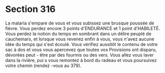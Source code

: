 # Section 316

La malaria s'empare de vous et vous subissez une brusque poussée
de fièvre. Vous perdez encore 3 points d'ENDURANCE et 1 point
d'HABILETÉ. Vous perdez la notion du temps en sombrant dans
un délire peuplé de cauchemars, et lorsque vous revenez enfin à
vous, vous n'avez aucune idée du temps qui s'est écoulé. Vous
vérifiez aussitôt le contenu de votre sac à dos et vous vous
apercevez que toutes vos Provisions ont disparu, dévorées peut -
être par des fourmis ou des vers. Vous allez vous laver dans la
rivière, pui s vous remontez à bord du radeau et vous poursuivez
votre chemin (rendez -vous au  379).